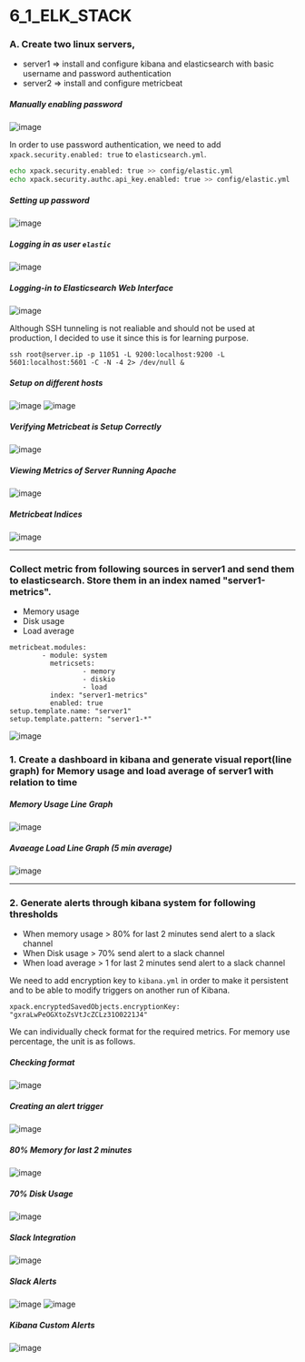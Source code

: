 # 6_1_ELK_STACK

### A. Create two linux servers,
* server1 => install and configure kibana and elasticsearch with basic username and password authentication
* server2 => install and configure metricbeat

##### Manually enabling password
![image](https://user-images.githubusercontent.com/23631617/144418992-2c1309f6-611b-43a4-9b7b-914f04507e67.png)

In order to use password authentication, we need to add `xpack.security.enabled: true` to `elasticsearch.yml`.

```bash
echo xpack.security.enabled: true >> config/elastic.yml
echo xpack.security.authc.api_key.enabled: true >> config/elastic.yml
```
##### Setting up password
![image](https://user-images.githubusercontent.com/23631617/144420206-4c55274d-55e6-4a03-a640-2f35f037ac1a.png)

##### Logging in as user `elastic`
![image](https://user-images.githubusercontent.com/23631617/144420359-12ad95fb-bb1d-4401-9fd3-b7eb4c07bde8.png)

##### Logging-in to Elasticsearch Web Interface
![image](https://user-images.githubusercontent.com/23631617/144422074-edd9ef25-0d55-464a-8c56-498f7196846e.png)

Although SSH tunneling is not realiable and should not be used at production, I decided to use it since this is for learning
purpose. 

```console
ssh root@server.ip -p 11051 -L 9200:localhost:9200 -L 5601:localhost:5601 -C -N -4 2> /dev/null &
```
##### Setup on different hosts
![image](https://user-images.githubusercontent.com/23631617/144426620-84b43bb8-bd3e-4df8-854b-26abb3a12a7f.png)
![image](https://user-images.githubusercontent.com/23631617/144544545-e7b387ad-30a7-467c-a261-8a6f2f8d36dd.png)

##### Verifying Metricbeat is Setup Correctly
![image](https://user-images.githubusercontent.com/23631617/144431266-fcba5d6d-57c3-43f2-8565-abca74c009c1.png)

##### Viewing Metrics of Server Running Apache
![image](https://user-images.githubusercontent.com/23631617/144431650-9db59c33-3bbe-4ed6-81e3-aad3b88bf0fc.png)

##### Metricbeat Indices
![image](https://user-images.githubusercontent.com/23631617/144434298-2c3b60de-2bdd-4698-b360-22965568b019.png)

---

### Collect metric from following sources in server1 and send them to elasticsearch. Store them in an index named "server1-metrics".
* Memory usage
* Disk usage
* Load average

```
metricbeat.modules:
        - module: system
          metricsets:
                  - memory
                  - diskio
                  - load
          index: "server1-metrics"
          enabled: true
setup.template.name: "server1"
setup.template.pattern: "server1-*"
```

![image](https://user-images.githubusercontent.com/23631617/144554166-c0ea1369-bd2f-4149-b23c-ce172e42762a.png)

### 1. Create a dashboard in kibana and generate visual report(line graph) for Memory usage and load average of server1 with relation to time

##### Memory Usage Line Graph
![image](https://user-images.githubusercontent.com/23631617/144556902-4ad295c2-9686-42e5-9203-523a65dd35cc.png)

##### Avaeage Load Line Graph (5 min average)
![image](https://user-images.githubusercontent.com/23631617/144557926-68593ffc-99ef-4569-81ad-490edad92705.png)

---

### 2. Generate alerts through kibana system for following thresholds
* When memory usage > 80% for last 2 minutes send alert to a slack channel
* When Disk usage > 70%   send alert to a slack channel
* When load average > 1  for last 2 minutes  send alert to a slack channel

We need to add encryption key to `kibana.yml` in order to make it persistent and to be able to modify triggers on
another run of Kibana.

```
xpack.encryptedSavedObjects.encryptionKey: "gxraLwPeOGXtoZsVtJcZCLz31O0221J4"
```
We can individually check format for the required metrics. For memory use percentage, the unit is as follows.

##### Checking format
![image](https://user-images.githubusercontent.com/23631617/144581688-f98e2d6c-fb7a-4f5f-963e-4e8852e58636.png)

##### Creating an alert trigger
![image](https://user-images.githubusercontent.com/23631617/144578852-0a8e0976-a0e6-44da-8705-cb45d67a9248.png)

##### 80% Memory for last 2 minutes
![image](https://user-images.githubusercontent.com/23631617/144577228-0bff5af2-681e-4c75-b4e3-38a6c0a9739f.png)

##### 70% Disk Usage
![image](https://user-images.githubusercontent.com/23631617/144580466-458a0862-c25f-44a2-bc78-204c27a0c6c3.png)

##### Slack Integration
![image](https://user-images.githubusercontent.com/23631617/144580655-294d5a14-3f38-4568-974c-9207adde574c.png)

##### Slack Alerts
![image](https://user-images.githubusercontent.com/23631617/144580869-a1e347b3-22e4-4641-b498-c6dc91a1653c.png)
![image](https://user-images.githubusercontent.com/23631617/144583728-e29f8a05-ac95-4206-be8f-e514a76c963d.png)

##### Kibana Custom Alerts
![image](https://user-images.githubusercontent.com/23631617/144584017-98b984ee-b1de-490a-b5d2-9e04b4067f35.png)
